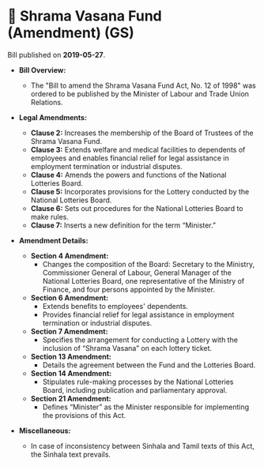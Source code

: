 # 📄  Shrama Vasana Fund (Amendment) (GS)

Bill published on **2019-05-27**.

- **Bill Overview:**
  - The "Bill to amend the Shrama Vasana Fund Act, No. 12 of 1998" was ordered to be published by the Minister of Labour and Trade Union Relations.

- **Legal Amendments:**
  - **Clause 2:** Increases the membership of the Board of Trustees of the Shrama Vasana Fund.
  - **Clause 3:** Extends welfare and medical facilities to dependents of employees and enables financial relief for legal assistance in employment termination or industrial disputes.
  - **Clause 4:** Amends the powers and functions of the National Lotteries Board.
  - **Clause 5:** Incorporates provisions for the Lottery conducted by the National Lotteries Board.
  - **Clause 6:** Sets out procedures for the National Lotteries Board to make rules.
  - **Clause 7:** Inserts a new definition for the term “Minister.”

- **Amendment Details:**
  - **Section 4 Amendment:**
    - Changes the composition of the Board: Secretary to the Ministry, Commissioner General of Labour, General Manager of the National Lotteries Board, one representative of the Ministry of Finance, and four persons appointed by the Minister.
  - **Section 6 Amendment:**
    - Extends benefits to employees' dependents.
    - Provides financial relief for legal assistance in employment termination or industrial disputes.
  - **Section 7 Amendment:**
    - Specifies the arrangement for conducting a Lottery with the inclusion of “Shrama Vasana” on each lottery ticket.
  - **Section 13 Amendment:**
    - Details the agreement between the Fund and the Lotteries Board.
  - **Section 14 Amendment:**
    - Stipulates rule-making processes by the National Lotteries Board, including publication and parliamentary approval.
  - **Section 21 Amendment:**
    - Defines “Minister” as the Minister responsible for implementing the provisions of this Act.

- **Miscellaneous:**
  - In case of inconsistency between Sinhala and Tamil texts of this Act, the Sinhala text prevails.

